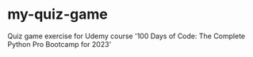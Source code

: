 # my-quiz-game
Quiz game exercise for Udemy course '100 Days of Code: The Complete Python Pro Bootcamp for 2023'
